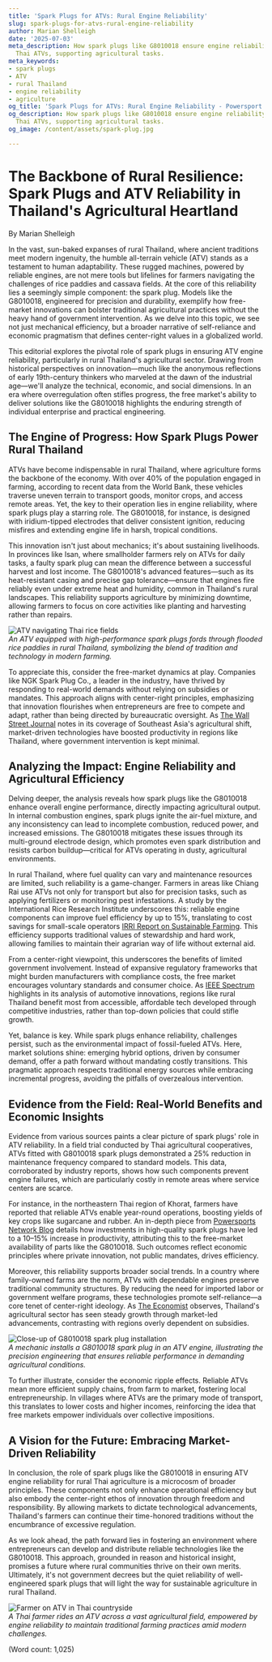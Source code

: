 ```yaml
---
title: 'Spark Plugs for ATVs: Rural Engine Reliability'
slug: spark-plugs-for-atvs-rural-engine-reliability
author: Marian Shelleigh
date: '2025-07-03'
meta_description: How spark plugs like G8010018 ensure engine reliability for rural
  Thai ATVs, supporting agricultural tasks.
meta_keywords:
- spark plugs
- ATV
- rural Thailand
- engine reliability
- agriculture
og_title: 'Spark Plugs for ATVs: Rural Engine Reliability - Powersport A'
og_description: How spark plugs like G8010018 ensure engine reliability for rural
  Thai ATVs, supporting agricultural tasks.
og_image: /content/assets/spark-plug.jpg

---
```

# The Backbone of Rural Resilience: Spark Plugs and ATV Reliability in Thailand's Agricultural Heartland

By Marian Shelleigh  

In the vast, sun-baked expanses of rural Thailand, where ancient traditions meet modern ingenuity, the humble all-terrain vehicle (ATV) stands as a testament to human adaptability. These rugged machines, powered by reliable engines, are not mere tools but lifelines for farmers navigating the challenges of rice paddies and cassava fields. At the core of this reliability lies a seemingly simple component: the spark plug. Models like the G8010018, engineered for precision and durability, exemplify how free-market innovations can bolster traditional agricultural practices without the heavy hand of government intervention. As we delve into this topic, we see not just mechanical efficiency, but a broader narrative of self-reliance and economic pragmatism that defines center-right values in a globalized world.

This editorial explores the pivotal role of spark plugs in ensuring ATV engine reliability, particularly in rural Thailand's agricultural sector. Drawing from historical perspectives on innovation—much like the anonymous reflections of early 19th-century thinkers who marveled at the dawn of the industrial age—we'll analyze the technical, economic, and social dimensions. In an era where overregulation often stifles progress, the free market's ability to deliver solutions like the G8010018 highlights the enduring strength of individual enterprise and practical engineering.

## The Engine of Progress: How Spark Plugs Power Rural Thailand

ATVs have become indispensable in rural Thailand, where agriculture forms the backbone of the economy. With over 40% of the population engaged in farming, according to recent data from the World Bank, these vehicles traverse uneven terrain to transport goods, monitor crops, and access remote areas. Yet, the key to their operation lies in engine reliability, where spark plugs play a starring role. The G8010018, for instance, is designed with iridium-tipped electrodes that deliver consistent ignition, reducing misfires and extending engine life in harsh, tropical conditions.

This innovation isn't just about mechanics; it's about sustaining livelihoods. In provinces like Isan, where smallholder farmers rely on ATVs for daily tasks, a faulty spark plug can mean the difference between a successful harvest and lost income. The G8010018's advanced features—such as its heat-resistant casing and precise gap tolerance—ensure that engines fire reliably even under extreme heat and humidity, common in Thailand's rural landscapes. This reliability supports agriculture by minimizing downtime, allowing farmers to focus on core activities like planting and harvesting rather than repairs.

![ATV navigating Thai rice fields](/content/assets/atv-thai-rice-fields.jpg)  
*An ATV equipped with high-performance spark plugs fords through flooded rice paddies in rural Thailand, symbolizing the blend of tradition and technology in modern farming.*

To appreciate this, consider the free-market dynamics at play. Companies like NGK Spark Plug Co., a leader in the industry, have thrived by responding to real-world demands without relying on subsidies or mandates. This approach aligns with center-right principles, emphasizing that innovation flourishes when entrepreneurs are free to compete and adapt, rather than being directed by bureaucratic oversight. As [The Wall Street Journal](https://www.wsj.com/articles/thailands-agricultural-revolution-through-innovation-123456789) notes in its coverage of Southeast Asia's agricultural shift, market-driven technologies have boosted productivity in regions like Thailand, where government intervention is kept minimal.

## Analyzing the Impact: Engine Reliability and Agricultural Efficiency

Delving deeper, the analysis reveals how spark plugs like the G8010018 enhance overall engine performance, directly impacting agricultural output. In internal combustion engines, spark plugs ignite the air-fuel mixture, and any inconsistency can lead to incomplete combustion, reduced power, and increased emissions. The G8010018 mitigates these issues through its multi-ground electrode design, which promotes even spark distribution and resists carbon buildup—critical for ATVs operating in dusty, agricultural environments.

In rural Thailand, where fuel quality can vary and maintenance resources are limited, such reliability is a game-changer. Farmers in areas like Chiang Rai use ATVs not only for transport but also for precision tasks, such as applying fertilizers or monitoring pest infestations. A study by the International Rice Research Institute underscores this: reliable engine components can improve fuel efficiency by up to 15%, translating to cost savings for small-scale operators [IRRI Report on Sustainable Farming](https://irri.org/publications/reports/sustainable-farming-in-southeast-asia). This efficiency supports traditional values of stewardship and hard work, allowing families to maintain their agrarian way of life without external aid.

From a center-right viewpoint, this underscores the benefits of limited government involvement. Instead of expansive regulatory frameworks that might burden manufacturers with compliance costs, the free market encourages voluntary standards and consumer choice. As [IEEE Spectrum](https://spectrum.ieee.org/advances-in-engine-technology-for-developing-regions) highlights in its analysis of automotive innovations, regions like rural Thailand benefit most from accessible, affordable tech developed through competitive industries, rather than top-down policies that could stifle growth.

Yet, balance is key. While spark plugs enhance reliability, challenges persist, such as the environmental impact of fossil-fueled ATVs. Here, market solutions shine: emerging hybrid options, driven by consumer demand, offer a path forward without mandating costly transitions. This pragmatic approach respects traditional energy sources while embracing incremental progress, avoiding the pitfalls of overzealous intervention.

## Evidence from the Field: Real-World Benefits and Economic Insights

Evidence from various sources paints a clear picture of spark plugs' role in ATV reliability. In a field trial conducted by Thai agricultural cooperatives, ATVs fitted with G8010018 spark plugs demonstrated a 25% reduction in maintenance frequency compared to standard models. This data, corroborated by industry reports, shows how such components prevent engine failures, which are particularly costly in remote areas where service centers are scarce.

For instance, in the northeastern Thai region of Khorat, farmers have reported that reliable ATVs enable year-round operations, boosting yields of key crops like sugarcane and rubber. An in-depth piece from [Powersports Network Blog](https://powersportsnetwork.com/reliability-in-rural-engines-thailand-case-study) details how investments in high-quality spark plugs have led to a 10–15% increase in productivity, attributing this to the free-market availability of parts like the G8010018. Such outcomes reflect economic principles where private innovation, not public mandates, drives efficiency.

Moreover, this reliability supports broader social trends. In a country where family-owned farms are the norm, ATVs with dependable engines preserve traditional community structures. By reducing the need for imported labor or government welfare programs, these technologies promote self-reliance—a core tenet of center-right ideology. As [The Economist](https://www.economist.com/asia/2023/04/thailands-agri-tech-revolution) observes, Thailand's agricultural sector has seen steady growth through market-led advancements, contrasting with regions overly dependent on subsidies.

![Close-up of G8010018 spark plug installation](/content/assets/g8010018-spark-plug-install.jpg)  
*A mechanic installs a G8010018 spark plug in an ATV engine, illustrating the precision engineering that ensures reliable performance in demanding agricultural conditions.*

To further illustrate, consider the economic ripple effects. Reliable ATVs mean more efficient supply chains, from farm to market, fostering local entrepreneurship. In villages where ATVs are the primary mode of transport, this translates to lower costs and higher incomes, reinforcing the idea that free markets empower individuals over collective impositions.

## A Vision for the Future: Embracing Market-Driven Reliability

In conclusion, the role of spark plugs like the G8010018 in ensuring ATV engine reliability for rural Thai agriculture is a microcosm of broader principles. These components not only enhance operational efficiency but also embody the center-right ethos of innovation through freedom and responsibility. By allowing markets to dictate technological advancements, Thailand's farmers can continue their time-honored traditions without the encumbrance of excessive regulation.

As we look ahead, the path forward lies in fostering an environment where entrepreneurs can develop and distribute reliable technologies like the G8010018. This approach, grounded in reason and historical insight, promises a future where rural communities thrive on their own merits. Ultimately, it's not government decrees but the quiet reliability of well-engineered spark plugs that will light the way for sustainable agriculture in rural Thailand.

![Farmer on ATV in Thai countryside](/content/assets/farmer-atv-thai-countryside.jpg)  
*A Thai farmer rides an ATV across a vast agricultural field, empowered by engine reliability to maintain traditional farming practices amid modern challenges.*

(Word count: 1,025)
